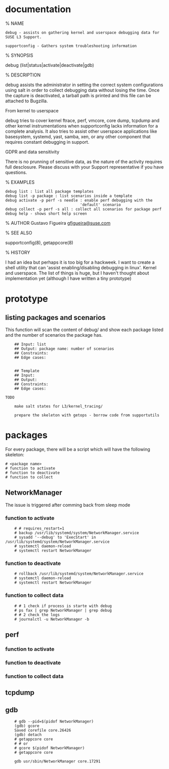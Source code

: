 # documentation

% NAME

	debug - assists on gathering kernel and userspace debugging data for
	SUSE L3 Support. 

	supportconfig - Gathers system troubleshooting information

% SYNOPSIS

debug (list|status|activate|deactivate|gdb) <package> <subsystem> <options>

% DESCRIPTION

debug assists the administrator in setting the correct system configurations
using salt in order to collect debugging data without losing the time. Once the
capture is deactivated, a tarball path is printed and this file can be attached
to Bugzilla.

From kernel to userspace

debug tries to cover kernel ftrace, perf, vmcore, core dump, tcpdump and other
kernel instrumentations when supportconfig lacks information for a complete
analysis. It also tries to assist other userspace applications like basesystem,
systemd, yast, samba, xen, or any other component that requires constant
debugging in support.

GDPR and data sensitivity

There is no prunning of sensitive data, as the nature of the activity requires
full desclosure. Please discuss with your Support representative if you have
questions.

% EXAMPLES

	debug list : list all package templates
	debug list -p package : list scenarios inside a template
	debug activate -p perf -s needle : enable perf debugging with the
									 'default' scenario
	debug collect -p perf -s all : collect all scenarios for package perf 
	debug help - shows short help screen

% AUTHOR
		Gustavo Figueira <gfigueira@suse.com>

% SEE ALSO

supportconfig(8), getappcore(8)

% HISTORY

I had an idea but perhaps it is too big for a hackweek. I want to create a
shell utility that can 'assist enabling/disabling debugging in linux'. Kernel
and userspace. The list of things is huge, but I haven't thought about
implementation yet (although I have written a tiny prototype)


# prototype

## listing packages and scenarios

This function will scan the content of debug/ and show each package listed and
the number of scenarios the package has.
		
		## Input: list
		## Output: package name: number of scenarios
		## Constraints:
		## Edge cases:


		## Template
		## Input:
		## Output:
		## Constraints:
		## Edge cases:

	TODO

		make salt states for L3/kernel_tracing/

		prepare the skeleton with getops - borrow code from supportutils

# packages

For every package, there will be a script which will have the following
skeleton:

	# <package name>
	# function to activate
	# function to deactivate
	# function to collect

## NetworkManager

The issue is triggered after comming back from sleep mode

### function to activate

		# # requires_restart=1
		# backup /usr/lib/systemd/system/NetworkManager.service
		# sysadd '--debug' to 'ExecStart' in /usr/lib/systemd/system/NetworkManager.service
		# systemctl daemon-reload
		# systemctl restart NetworkManager

### function to deactivate

		# rollback /usr/lib/systemd/system/NetworkManager.service
		# systemctl daemon-reload
		# systemctl restart NetworkManager

### function to collect data

		# # 1 check if process is starte with debug
		# ps fax | grep NetworkManager | grep debug
		# # 2 check the logs
		# journalctl -u NetworkManager -b

## perf 

### function to activate
### function to deactivate
### function to collect data

## tcpdump

## 

## gdb

		# gdb --pid=$(pidof NetworkManager)
		(gdb) gcore
		Saved corefile core.26426
		(gdb) detach
		# getappcore core
 		# # or
		# gcore $(pidof NetworkManager)
		# getappcore core

		gdb usr/sbin/NetworkManager core.17291
